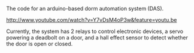 The code for an arduino-based dorm automation system (DAS).

http://www.youtube.com/watch?v=Y7vDsM4oP3w&feature=youtu.be

Currently, the system has 2 relays to control electronic devices, a servo powering a deadbolt on a door,
and a hall effect sensor to detect whether the door is open or closed.
